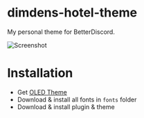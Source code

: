 # dimdens-hotel-theme
My personal theme for BetterDiscord.

![Screenshot](https://lune.dimden.dev/2c1741aa58.png)

# Installation
- Get [OLED Theme](https://github.com/dimdenGD/discord-oled-theme)
- Download & install all fonts in `fonts` folder
- Download & install plugin & theme
